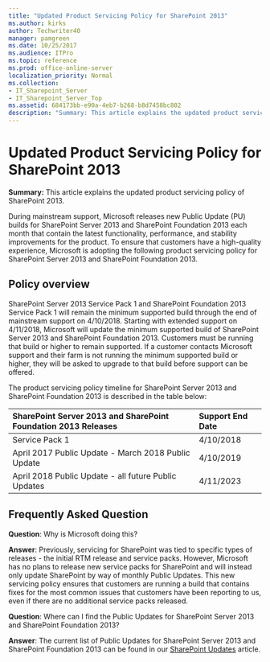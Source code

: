 ```yaml
---
title: "Updated Product Servicing Policy for SharePoint 2013"
ms.author: kirks
author: Techwriter40
manager: pamgreen
ms.date: 10/25/2017
ms.audience: ITPro
ms.topic: reference
ms.prod: office-online-server
localization_priority: Normal
ms.collection:
- IT_Sharepoint_Server
- IT_Sharepoint_Server_Top
ms.assetid: 684173bb-e90a-4eb7-b268-b8d7458bc802
description: "Summary: This article explains the updated product servicing policy of SharePoint 2013."
---
```


# Updated Product Servicing Policy for SharePoint 2013

 **Summary:** This article explains the updated product servicing policy of SharePoint 2013. 
  
During mainstream support, Microsoft releases new Public Update (PU) builds for SharePoint Server 2013 and SharePoint Foundation 2013 each month that contain the latest functionality, performance, and stability improvements for the product. To ensure that customers have a high-quality experience, Microsoft is adopting the following product servicing policy for SharePoint Server 2013 and SharePoint Foundation 2013.
  
## Policy overview

SharePoint Server 2013 Service Pack 1 and SharePoint Foundation 2013 Service Pack 1 will remain the minimum supported build through the end of mainstream support on 4/10/2018. Starting with extended support on 4/11/2018, Microsoft will update the minimum supported build of SharePoint Server 2013 and SharePoint Foundation 2013. Customers must be running that build or higher to remain supported. If a customer contacts Microsoft support and their farm is not running the minimum supported build or higher, they will be asked to upgrade to that build before support can be offered.
  
The product servicing policy timeline for SharePoint Server 2013 and SharePoint Foundation 2013 is described in the table below:
  
|**SharePoint Server 2013 and SharePoint Foundation 2013 Releases**|**Support End Date**|
|:-----|:-----|
|Service Pack 1  <br/> |4/10/2018  <br/> |
|April 2017 Public Update - March 2018 Public Update  <br/> |4/10/2019  <br/> |
|April 2018 Public Update - all future Public Updates  <br/> |4/11/2023  <br/> |
   
## Frequently Asked Question

 **Question**: Why is Microsoft doing this? 
  
 **Answer**: Previously, servicing for SharePoint was tied to specific types of releases - the initial RTM release and service packs. However, Microsoft has no plans to release new service packs for SharePoint and will instead only update SharePoint by way of monthly Public Updates. This new servicing policy ensures that customers are running a build that contains fixes for the most common issues that customers have been reporting to us, even if there are no additional service packs released. 
  
 **Question**: Where can I find the Public Updates for SharePoint Server 2013 and SharePoint Foundation 2013? 
  
 **Answer**: The current list of Public Updates for SharePoint Server 2013 and SharePoint Foundation 2013 can be found in our [SharePoint Updates](https://technet.microsoft.com/en-us/library/mt715807%28v=office.16%29.aspx) article. 
  

